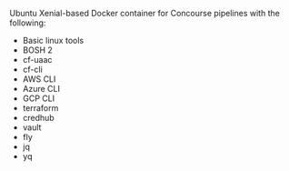 Ubuntu Xenial-based Docker container for Concourse pipelines with the following:

 - Basic linux tools
 - BOSH 2
 - cf-uaac
 - cf-cli
 - AWS CLI
 - Azure CLI
 - GCP CLI
 - terraform
 - credhub
 - vault
 - fly
 - jq
 - yq
